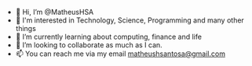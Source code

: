 - 👋 Hi, I’m @MatheusHSA
- 👀 I'm interested in Technology, Science, Programming and many other things
- 🌱 I’m currently learning about computing, finance and life
- 💞️ I’m looking to collaborate as much as I can.
- 📫 You can reach me via my email matheushsantosa@gmail.com

<!---
MatheusHSA/MatheusHSA is a ✨ special ✨ repository because its `README.md` (this file) appears on your GitHub profile.
You can click the Preview link to take a look at your changes.
--->

